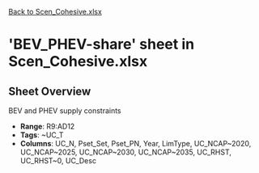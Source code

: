 [Back to Scen_Cohesive.xlsx](README.md)

# 'BEV_PHEV-share' sheet in Scen_Cohesive.xlsx

## Sheet Overview

BEV and PHEV supply constraints

- **Range**: R9:AD12
- **Tags**: ~UC_T
- **Columns**: UC_N, Pset_Set, Pset_PN, Year, LimType, UC_NCAP~2020, UC_NCAP~2025, UC_NCAP~2030, UC_NCAP~2035, UC_RHST, UC_RHST~0, UC_Desc

